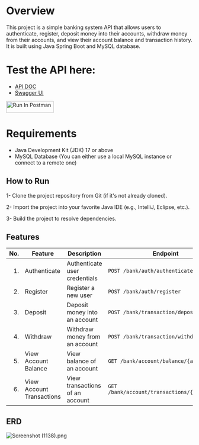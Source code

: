 # Overview 
This project is a simple banking system API that allows users to authenticate, register, deposit money into their accounts, withdraw money from their accounts, and view their account balance and transaction history. It is built using Java Spring Boot and MySQL database.
# Test the API here:
- [API DOC](http://localhost:8081/v3/api-docs)
- [Swagger UI](http://localhost:8081/swagger-ui/index.html)

[<img src="https://run.pstmn.io/button.svg" alt="Run In Postman" style="width: 128px; height: 32px;">](https://god.gw.postman.com/run-collection/28660393-0b54f843-6c14-4419-a7a7-d74754d1da5c?action=collection%2Ffork&source=rip_markdown&collection-url=entityId%3D28660393-0b54f843-6c14-4419-a7a7-d74754d1da5c%26entityType%3Dcollection%26workspaceId%3Dcf048289-7983-422a-953e-c3f1ddb75b7a)

# Requirements
- Java Development Kit (JDK) 17 or above
- MySQL Database (You can either use a local MySQL instance or connect to a remote one)

## How to Run
1- Clone the project repository from Git (if it's not already cloned).

2- Import the project into your favorite Java IDE (e.g., IntelliJ, Eclipse, etc.).

3- Build the project to resolve dependencies.

## Features


| No. | Feature  | Description                            | Endpoint                               |
|----:|----------|----------------------------------------|----------------------------------------|
|  1. | Authenticate | Authenticate user credentials         | `POST /bank/auth/authenticate`        |
|  2. | Register     | Register a new user                   | `POST /bank/auth/register`            |
|  3. | Deposit  | Deposit money into an account          | `POST /bank/transaction/deposit`      |
|  4. | Withdraw | Withdraw money from an account         | `POST /bank/transaction/withdraw`     |
|  5. | View Account Balance     | View balance of an account           | `GET /bank/account/balance/{accountId}` |
|  6. | View Account Transactions| View transactions of an account      | `GET /bank/account/transactions/{accountId}` |

## ERD
![Screenshot (1138).png](..%2F..%2F..%2F..%2F8658998653689652%2FScreenshots%2FScreenshot%20%281138%29.png)